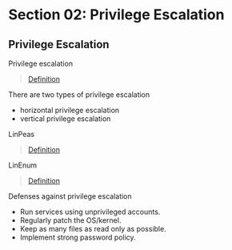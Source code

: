 # Section 02: Privilege Escalation

## Privilege Escalation
Privilege escalation

> [Definition](../definitions/definitions_P.md#privilege-escalation)

There are two types of privilege escalation
- horizontal privilege escalation
- vertical privilege escalation

LinPeas

> [Definition](../definitions/definitions_L.md#linpeas)

LinEnum

> [Definition](../definitions/definitions_L.md#linenum)

Defenses against privilege escalation
- Run services using unprivileged accounts.
- Regularly patch the OS/kernel.
- Keep as many files as read only as possible.
- Implement strong password policy.
